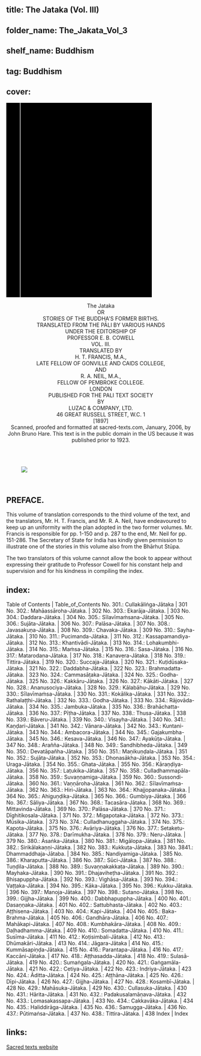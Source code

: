## title: The Jataka (Vol. III)
## folder_name: The_Jakata_Vol_3
## shelf_name: Buddhism
## tag: Buddhism
## cover:
<div class="urantiapedia-book-front urantiapedia-book-buddha">
<svg xmlns="http://www.w3.org/2000/svg" width="102.6mm" height="136.8mm" viewBox="0 0 102.6 136.8" version="1.1">
	<g transform="translate(-7,-5)">
		<rect width="9.6" height="136.8" x="7" y="5" />
		<rect width="96.9" height="136.8" x="17" y="5" />
		<text style="font-size:5px" x="61" y="22">H.T. Francis; R.A. Neil; E.B. Cowell</text>
		<text style="font-size:4px" x="61" y="125">1897</text>
		<text style="font-size:9px" x="61" y="60">The Jataka (Vol. III)</text>
	</g>
</svg>
</div>

<p style="text-align:center;">
<span class="text-h3">The Jataka</span><br>
OR<br>
STORIES OF THE BUDDHA'S FORMER BIRTHS.<br>
TRANSLATED FROM THE PĀLI BY VARIOUS HANDS<br>
UNDER THE EDITORSHIP OF<br>
<span class="text-h5">PROFESSOR E. B. COWELL</span><br>
VOL. III.<br>
TRANSLATED BY<br>
<span class="text-h5">H. T. FRANCIS, M.A.,</span><br>
LATE FELLOW OF GONVILLE AND CAIDS COLLEGE,<br>
AND<br>
<span class="text-h5">R. A. NEIL, M.A.,</span><br>
FELLOW OF PEMBROKE COLLEGE.<br>
LONDON<br>
PUBLISHED FOR THE PALI TEXT SOCIETY<br>
BY<br>
LUZAC & COMPANY, LTD.<br>
46 GREAT RUSSELL STREET, W.C. 1<br>
[1897]<br>
Scanned, proofed and formatted at sacred-texts.com, January, 2006, by John Bruno Hare. This text is in the public domain in the US because it was published prior to 1923.<br>
<br>
</p>

<br>

<figure id="Figure_1" class="image urantiapedia image-style-align-center">
<img src="/image/book/Buddhism/The_Jakata_Vol_3/budhead.jpg">
</figure>

<br style="clear:both;"/>

## PREFACE.

This volume of translation corresponds to the third volume of the text, and the translators, Mr. H. T. Francis, and Mr. R. A. Neil, have endeavoured to keep up an uniformity with the plan adopted in the two former volumes. Mr. Francis is responsible for pp. 1-150 and p. 287 to the end, Mr. Neil for pp. 151-286. The Secretary of State for India has kindly given permission to illustrate one of the stories in this volume also from the Bhārhut Stūpa.

The two translators of this volume cannot allow the book to appear without expressing their gratitude to Professor Cowell for his constant help and supervision and for his kindness in compiling the index.


## index:
Table of Contents | Table_of_Contents
No. 301.: Cullakāliṅga-Jātaka | 301
No. 302.: Mahāassāroha-Jātaka. | 302
No. 303.: Ekarāja-Jātaka. | 303
No. 304.: Daddara-Jātaka. | 304
No. 305.: Sīlavīmaṁsana-Jātaka. | 305
No. 306.: Sujāta-Jātaka. | 306
No. 307.: Palāsa-Jātaka. | 307
No. 308.: Javasakuṇa-Jātaka. | 308
No. 309.: Chavaka-Jātaka. | 309
No. 310.: Sayha-Jātaka. | 310
No. 311.: Pucimanda-Jātaka. | 311
No. 312.: Kassapamandiya-Jātaka. | 312
No. 313.: Khantivādi-Jātaka. | 313
No. 314.: Lohakumbhi-Jātaka. | 314
No. 315.: Maṁsa-Jātaka. | 315
No. 316.: Sasa-Jātaka. | 316
No. 317.: Matarodana-Jātaka. | 317
No. 318.: Kanavera-Jātaka. | 318
No. 319.: Tittira-Jātaka. | 319
No. 320.: Succaja-Jātaka. | 320
No. 321.: Kuṭidūsaka-Jātaka. | 321
No. 322.: Daddabha-Jātaka. | 322
No. 323.: Brahmadatta-Jātaka. | 323
No. 324.: Cammasāṭaka-Jātaka. | 324
No. 325.: Godha-Jātaka. | 325
No. 326.: Kakkāru-Jātaka. | 326
No. 327.: Kākāti-Jātaka. | 327
No. 328.: Ananusociya-Jātaka. | 328
No. 329.: Kālabāhu-Jātaka. | 329
No. 330.: Sīlavīmaṁsa-Jātaka. | 330
No. 331.: Kokālika-Jātaka. | 331
No. 332.: Rathalaṭṭhi-Jātaka. | 332
No. 333.: Godha-Jātaka. | 333
No. 334.: Rājovāda-Jātaka. | 334
No. 335.: Jambuka-Jātaka. | 335
No. 336.: Brahāchatta-Jātaka. | 336
No. 337.: Pīṭha-Jātaka. | 337
No. 338.: Thusa-Jātaka. | 338
No. 339.: Bāveru-Jātaka. | 339
No. 340.: Visayha-Jātaka. | 340
No. 341.: Kaṇḍari-Jātaka. | 341
No. 342.: Vānara-Jātaka. | 342
No. 343.: Kuntani-Jātaka. | 343
No. 344.: Ambacora-Jātaka. | 344
No. 345.: Gajakumbha-Jātaka. | 345
No. 346.: Kesava-Jātaka. | 346
No. 347.: Ayakūṭa-Jātaka. | 347
No. 348.: Arañña-Jātaka. | 348
No. 349.: Sandhibheda-Jātaka. | 349
No. 350.: Devatāpañha-Jātaka. | 350
No. 351.: Maṇikuṇḍala-Jātaka. | 351
No. 352.: Sujāta-Jātaka. | 352
No. 353.: Dhonasākha-Jātaka. | 353
No. 354.: Uraga-Jātaka. | 354
No. 355.: Ghata-Jātaka. | 355
No. 356.: Kāraṇḍiya-Jātaka. | 356
No. 357.: Laṭukika-Jātaka. | 357
No. 358.: Culladhammapāla-Jātaka. | 358
No. 359.: Suvaṇṇamiga-Jātaka. | 359
No. 360.: Sussondi-Jātaka. | 360
No. 361.: Vaṇṇāroha-Jātaka. | 361
No. 362.: Sīlavīmaṁsa-Jātaka. | 362
No. 363.: Hiri-Jātaka. | 363
No. 364.: Khajjopanaka-Jātaka. | 364
No. 365.: Ahiguṇḍika-Jātaka. | 365
No. 366.: Gumbiya-Jātaka. | 366
No. 367.: Sāliya-Jātaka. | 367
No. 368.: Tacasāra-Jātaka. | 368
No. 369.: Mittavinda-Jātaka. | 369
No. 370.: Palāsa-Jātaka. | 370
No. 371.: Dīghitikosala-Jātaka. | 371
No. 372.: Migapotaka-Jātaka. | 372
No. 373.: Mūsika-Jātaka. | 373
No. 374.: Culladhanuggaha-Jātaka. | 374
No. 375.: Kapota-Jātaka. | 375
No. 376.: Avāriya-Jātaka. | 376
No. 377.: Setaketu-Jātaka. | 377
No. 378.: Darīmukha-Jātaka. | 378
No. 379.: Neru-Jātaka. | 379
No. 380.: Āsaṅka-Jātaka. | 380
No. 381.: Migālopa-Jātaka. | 381
No. 382.: Sirikālakaṇṇi-Jātaka. | 382
No. 383.: Kukkuṭa-Jātaka. | 383
No. 3841.: Dhammaddhaja-Jātaba. | 384
No. 385.: Nandiyamiga-Jātaka. | 385
No. 386.: Kharaputta-Jātaka. | 386
No. 387.: Sūci-Jātaka. | 387
No. 388.: Tuṇḍila-Jātaka. | 388
No. 389.: Suvaṇṇakakkaṭa-Jātaka. | 389
No. 390.: Mayhaka-Jātaka. | 390
No. 391.: Dhajaviheṭha-Jātaka. | 391
No. 392.: Bhisapuppha-Jātaka. | 392
No. 393.: Vighāsa-Jātaka. | 393
No. 394.: Vaṭṭaka-Jātaka. | 394
No. 395.: Kāka-Jātaka. | 395
No. 396.: Kukku-Jātaka. | 396
No. 397.: Manoja-Jātaka. | 397
No. 398.: Sutano-Jātaka. | 398
No. 399.: Gijjha-Jātaka. | 399
No. 400.: Dabbhapuppha-Jātaka. | 400
No. 401.: Dasaṇṇaka-Jātaka. | 401
No. 402.: Sattubhasta-Jātaka. | 402
No. 403.: Aṭṭhisena-Jātaka. | 403
No. 404.: Kapi-Jātaka. | 404
No. 405.: Baka-Brahma-Jātaka. | 405
No. 406.: Gandhāra-Jātaka. | 406
No. 407.: Mahākapi-Jātaka. | 407
No. 408.: Kumbhakāra-Jātaka. | 408
No. 409.: Daḷhadhamma-Jātaka. | 409
No. 410.: Somadatta-Jātaka. | 410
No. 411.: Susīma-Jātaka. | 411
No. 412.: Koṭisimbali-Jātaka. | 412
No. 413.: Dhūmakāri-Jātaka. | 413
No. 414.: Jāgara-Jātaka | 414
No. 415.: Kummāsapiṇḍa-Jātaka. | 415
No. 416.: Parantapa-Jātaka. | 416
No. 417.: Kaccāni-Jātaka. | 417
No. 418.: Aṭṭhasadda-Jātaka. | 418
No. 419.: Sulasā-Jātaka. | 419
No. 420.: Sumaṅgala-Jātaka. | 420
No. 421.: Gaṅgamāla-Jātaka. | 421
No. 422.: Cetiya-Jātaka. | 422
No. 423.: Indriya-Jātaka. | 423
No. 424.: Āditta-Jātaka. | 424
No. 425.: Aṭṭhāna-Jātaka. | 425
No. 426.: Dīpi-Jātaka. | 426
No. 427.: Gijjha-Jātaka. | 427
No. 428.: Kosambī-Jātaka. | 428
No. 429.: Mahāsuka-Jātaka. | 429
No. 430.: Cullasuka-Jātaka. | 430
No. 431.: Hārita-Jātaka. | 431
No. 432.: Padakusalamāṇava-Jātaka. | 432
No. 433.: Lomasakassapa-Jātaka. | 433
No. 434.: Cakkavāka-Jātaka. | 434
No. 435.: Haliddirāga-Jātaka. | 435
No. 436.: Samugga-Jātaka. | 436
No. 437.: Pūtimaṅsa-Jātaka. | 437
No. 438.: Tittira-Jātaka. | 438
Index | Index

## links:
[Sacred texts website](https://sacred-texts.com/bud/j3/index.htm)